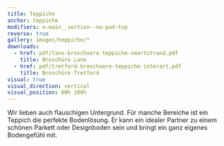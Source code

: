 ```yaml
---
title: Teppiche
anchor: teppiche
modifiers: o-main__section--no-pad-top
reverse: true
gallery: images/teppiche/*
downloads:
  - href: pdf/lano-broschuere-teppiche-smartstrand.pdf
    title: Broschüre Lano
  - href: pdf/tretford-broschuere-teppiche-interart.pdf
    title: Broschüre Tretford
visual: true
visual_direction: vertical
visual_position: 80% 100%
---
```

<span class="c-headline c-headline--text-sizing c-headline--inline">Wir lieben auch flauschigen Untergrund.</span> Für manche Bereiche ist ein Teppich die perfekte Bodenlösung. Er kann ein idealer Partner zu einem schönen Parkett oder Designboden sein und bringt ein ganz eigenes Bodengefühl mit.
